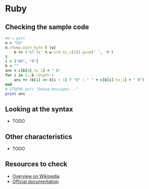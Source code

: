 # Ruby

## Checking the sample code

```ruby runnable
#m = gets
m = "CG"
m.chomp.each_byte { |w|
    b += ('%7.7s' % w.ord.to_s(2)).gsub(' ', '0')
}
c = ["00", "0"]
b = ""
ans = c[b[0].to_i] + " 0"
for i in 1..b.length-1
    ans += (b[i] == b[i - 1] ? "0" : " " + c[b[i].to_i] + " 0")
end
# STDERR.puts "Debug messages..."
print ans
```

## Looking at the syntax

- TODO

## Other characteristics

- TODO

## Resources to check

- [Overview on Wikipedia](https://en.wikipedia.org/wiki/Ruby_(programming_language))
- [Official documentation](https://www.ruby-lang.org/en/documentation/)
